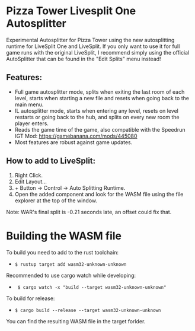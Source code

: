 # Pizza Tower Livesplit One Autosplitter

Experimental Autosplitter for Pizza Tower using the new autosplitting runtime for LiveSplit One and LiveSplit. If you only want to use it for full game runs with the original LiveSplit, I recommend simply using the official AutoSplitter that can be found in the "Edit Splits" menu instead!

## Features:

* Full game autosplitter mode, splits when exiting the last room of each level, starts when starting a new file and resets when going back to the main menu.
* IL autosplitter mode, starts when entering any level, resets on level restarts or going back to the hub, and splits on every new room the player enters. 
* Reads the game time of the game, also compatible with the Speedrun IGT Mod: https://gamebanana.com/mods/445080
* Most features are robust against game updates.

## How to add to LiveSplit:

1. Right Click.
2. Edit Layout...
3. \+ Button -> Control -> Auto Splitting Runtime.
4. Open the added component and look for the WASM file using the file explorer at the top of the window.

Note: WAR's final split is -0.21 seconds late, an offset could fix that.


# Building the WASM file

To build you need to add to the rust toolchain:

* `$ rustup target add wasm32-unknown-unknown`

Recommended to use cargo watch while developing:

* ` $ cargo watch -x "build --target wasm32-unknown-unknown"`

To build for release:

* `$ cargo build --release --target wasm32-unknown-unknown`

You can find the resulting WASM file in the target forlder.
